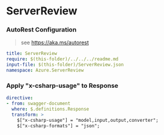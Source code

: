 # ServerReview
### AutoRest Configuration
> see https://aka.ms/autorest

``` yaml
title: ServerReview
require: $(this-folder)/../../../readme.md
input-file: $(this-folder)/ServerReview.json
namespace: Azure.ServerReview
```

### Apply "x-csharp-usage" to Response
```yaml
directive:
- from: swagger-document
  where: $.definitions.Response
  transform: >
    $["x-csharp-usage"] = "model,input,output,converter";
    $["x-csharp-formats"] = "json";
```